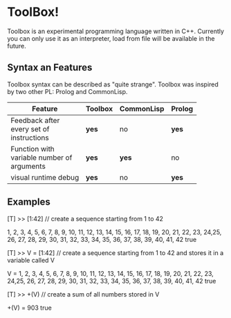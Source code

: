 # ToolBox!



Toolbox is an experimental programming language written in C++. Currently you can only use it as an interpreter, load from file will be available in the future.



## Syntax an Features

Toolbox syntax can be described as "quite strange". Toolbox was inspired by two other PL: Prolog and CommonLisp.

| Feature | Toolbox | CommonLisp | Prolog |
|--|--|--|--|
| Feedback after<br/>every set of <br/>instructions | ****yes**** | no | ****yes**** |
|Function with <br/> variable number of <br/> arguments |****yes****|****yes****|no|
|visual runtime debug |****yes****|no|****yes****|

## Examples

[T] >> [1:42] // create a sequence starting from 1 to 42

1, 2, 3, 4, 5, 6, 7, 8, 9, 10, 11, 12, 13, 14, 15, 16, 17, 18, 19, 20, 21, 22, 23, 24,25, 26, 27, 28, 29, 30, 31, 32, 33, 34, 35, 36, 37, 38, 39, 40, 41, 42
true

[T] >> V = [1:42] // create a sequence starting from 1 to 42 and stores it in a variable called V

V = 1, 2, 3, 4, 5, 6, 7, 8, 9, 10, 11, 12, 13, 14, 15, 16, 17, 18, 19, 20, 21, 22, 23, 24,25, 26, 27, 28, 29, 30, 31, 32, 33, 34, 35, 36, 37, 38, 39, 40, 41, 42
true

[T] >> +(V) // create a sum of all numbers stored in V

+(V)  = 903
true

